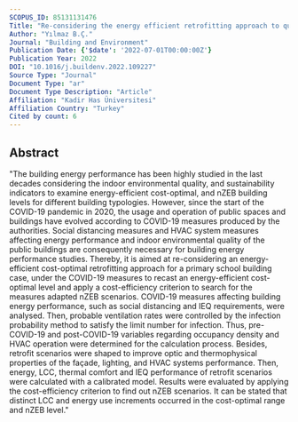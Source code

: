 ```yaml
---
SCOPUS_ID: 85131131476
Title: "Re-considering the energy efficient retrofitting approach to question cost-optimality and nZEB under COVID-19 measures"
Author: "Yılmaz B.Ç."
Journal: "Building and Environment"
Publication Date: {'$date': '2022-07-01T00:00:00Z'}
Publication Year: 2022
DOI: "10.1016/j.buildenv.2022.109227"
Source Type: "Journal"
Document Type: "ar"
Document Type Description: "Article"
Affiliation: "Kadir Has Üniversitesi"
Affiliation Country: "Turkey"
Cited by count: 6
---
```


## Abstract
"The building energy performance has been highly studied in the last decades considering the indoor environmental quality, and sustainability indicators to examine energy-efficient cost-optimal, and nZEB building levels for different building typologies. However, since the start of the COVID-19 pandemic in 2020, the usage and operation of public spaces and buildings have evolved according to COVID-19 measures produced by the authorities. Social distancing measures and HVAC system measures affecting energy performance and indoor environmental quality of the public buildings are consequently necessary for building energy performance studies. Thereby, it is aimed at re-considering an energy-efficient cost-optimal retrofitting approach for a primary school building case, under the COVID-19 measures to recast an energy-efficient cost-optimal level and apply a cost-efficiency criterion to search for the measures adapted nZEB scenarios. COVID-19 measures affecting building energy performance, such as social distancing and IEQ requirements, were analysed. Then, probable ventilation rates were controlled by the infection probability method to satisfy the limit number for infection. Thus, pre-COVID-19 and post-COVID-19 variables regarding occupancy density and HVAC operation were determined for the calculation process. Besides, retrofit scenarios were shaped to improve optic and thermophysical properties of the façade, lighting, and HVAC systems performance. Then, energy, LCC, thermal comfort and IEQ performance of retrofit scenarios were calculated with a calibrated model. Results were evaluated by applying the cost-efficiency criterion to find out nZEB scenarios. It can be stated that distinct LCC and energy use increments occurred in the cost-optimal range and nZEB level."
